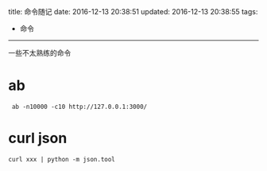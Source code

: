 title: 命令随记
date: 2016-12-13 20:38:51
updated: 2016-12-13 20:38:55
tags:
- 命令
---

一些不太熟练的命令
<!--more-->


# ab
```
 ab -n10000 -c10 http://127.0.0.1:3000/
```

# curl json
```
curl xxx | python -m json.tool
```
